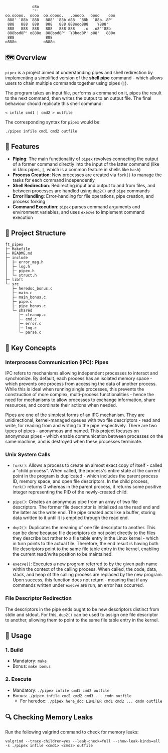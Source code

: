 ```
            o8o
            `"'
oo.ooooo.  oooo  oo.ooooo.   .ooooo.  oooo    ooo
 888' `88b `888   888' `88b d88' `88b  `88b..8P'
 888   888  888   888   888 888ooo888    Y888'
 888   888  888   888   888 888    .o  .o8"'88b
 888bod8P' o888o  888bod8P' `Y8bod8P' o88'   888o
 888              888
o888o            o888o

```

## 🗺️  Overview

`pipex` is a project aimed at understanding pipes and shell redirection by implementing a simplified version of the **shell pipe** command - which allows users to chain multiple commands together using pipes (`|`).

The program takes an input file, performs a command on it, pipes the result to the next command, then writes the output to an output file. The final behaviour should replicate this shell command:

```
< infile cmd1 | cmd2 > outfile
```

The corresponding syntax for `pipex` would be:

```
./pipex infile cmd1 cmd2 outfile
```

## 🎯 Features

- **Piping**: The main functionality of `pipex` revolves connecting the output of a former command directly into the input of the latter command (like in Unix pipes, `|`, which is a common feature in shells like `bash`)
- **Process Creation**: New processes are created via `fork()` to manage the tasks for each command independently
- **Shell Redirection**: Redirecting input and output to and from files, and between processes are handled using `dup2()` and `pipe` commands
- **Error Handling**: Error-handling for file operations, pipe creation, and process forking
- **Command Execution**: `pipex` parses command arguments and environment variables, and uses `execve` to implement command execution

## 📁 Project Structure

```
ft_pipex
├─ Makefile
├─ README.md
├─ include
│  ├─ error_msg.h
│  ├─ log.h
│  ├─ pipex.h
│  └─ struct.h
├─ libft
└─ src
   ├─ heredoc_bonus.c
   ├─ main.c
   ├─ main_bonus.c
   ├─ pipe.c
   ├─ pipe_bonus.c
   └─ shared
      ├─ cleanup.c
      ├─ cmd.c
      ├─ error.c
      ├─ log.c
      └─ parse.c
```

## 🧠 Key Concepts

### Interprocess Communication (IPC): Pipes

IPC refers to mechanisms allowing independent processes to interact and synchronize. By default, each process has an isolated memory space - which prevents one process from accessing the data of another process. While this is ideal when running single processes, this prevents the construction of more complex, multi-process functionalities - hence the need for mechanisms to allow processes to exchange information, share resources, and coordinate their actions when needed.

Pipes are one of the simplest forms of an IPC mechanism. They are unidirectional, kernel-managed queues with two file descriptors - read and write, for reading from and writing to the pipe respectively. There are two types of pipes - anonymous and named. This project focuses on anonymous pipes - which enable communication between processes on the same machine, and is destroyed when these processes terminate.

### Unix System Calls

- `fork()`: Allows a process to create an almost exact copy of itself - called a "child process". When called, the process's entire state at the current point in the program is duplicated - which includes the parent process ID, memory space, and open file descriptors. In the child process, `fork()` returns 0 whereas in the parent process, it returns some positive integer representing the PID of the newly-created child.

- `pipe()`:  Creates an anonymous pipe from an array of two file descriptors. The former file descriptor is initialized as the read end and the latter as the write end. The pipe created acts like a buffer, storing data written to it until it is emptied through the read end.

- `dup2()`: Duplicates the meaning of one file descriptor to another. This can be done because file descriptors do not point directly to the files they describe but rather to a file table entry in the Linux kernel - which in turn points to the actual file. Therefore, the end result is having both file descriptors point to the same file table entry in the kernel, enabling the current read/write position to be maintained.

- `execve()`: Executes a new program referred to by the given path name within the context of the calling process. When called, the code, data, stack, and heap of the calling process are replaced by the new program. Upon success, this function does not return - meaning that if any commands written under `execve` are run, an error has occurred.

### File Descriptor Redirection

The descriptors in the pipe ends ought to be new descriptors distinct from stdin and stdout. For this, `dup2()` can be used to assign one file descriptor to another, allowing them to point to the same file table entry in the kernel.

## 🚀 Usage

### 1. Build

- Mandatory: `make`
- Bonus: `make bonus`

### 2. Execute

- Mandatory: `./pipex infile cmd1 cmd2 outfile`
- Bonus: `./pipex infile cmd1 cmd2 cmd3 ... cmdn outfile`
	- For heredoc: `./pipex here_doc LIMITER cmd1 cmd2 ... cmdn outfile`


## 🔍 Checking Memory Leaks

Run the following valgrind command to check for memory leaks:

```
valgrind --trace-children=yes --leak-check=full --show-leak-kinds=all -s ./pipex infile <cmd1> <cmd2> outfile
```

